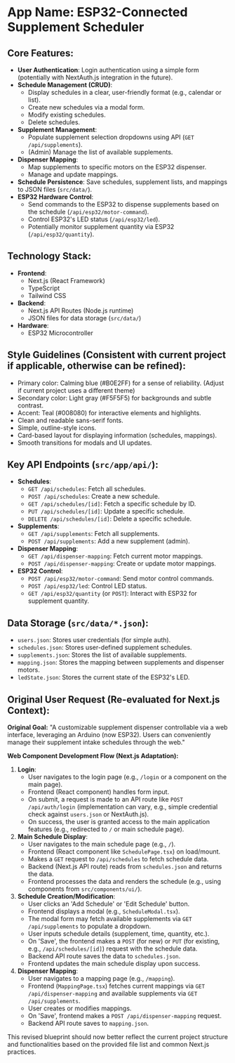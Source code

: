 # **App Name**: ESP32-Connected Supplement Scheduler

## Core Features:

- **User Authentication**: Login authentication using a simple form (potentially with NextAuth.js integration in the future).
- **Schedule Management (CRUD)**:
    - Display schedules in a clear, user-friendly format (e.g., calendar or list).
    - Create new schedules via a modal form.
    - Modify existing schedules.
    - Delete schedules.
- **Supplement Management**:
    - Populate supplement selection dropdowns using API (`GET /api/supplements`).
    - (Admin) Manage the list of available supplements.
- **Dispenser Mapping**:
    - Map supplements to specific motors on the ESP32 dispenser.
    - Manage and update mappings.
- **Schedule Persistence**: Save schedules, supplement lists, and mappings to JSON files (`src/data/`).
- **ESP32 Hardware Control**:
    - Send commands to the ESP32 to dispense supplements based on the schedule (`/api/esp32/motor-command`).
    - Control ESP32's LED status (`/api/esp32/led`).
    - Potentially monitor supplement quantity via ESP32 (`/api/esp32/quantity`).

## Technology Stack:

- **Frontend**:
    - Next.js (React Framework)
    - TypeScript
    - Tailwind CSS
- **Backend**:
    - Next.js API Routes (Node.js runtime)
    - JSON files for data storage (`src/data/`)
- **Hardware**:
    - ESP32 Microcontroller

## Style Guidelines (Consistent with current project if applicable, otherwise can be refined):

- Primary color: Calming blue (#B0E2FF) for a sense of reliability. (Adjust if current project uses a different theme)
- Secondary color: Light gray (#F5F5F5) for backgrounds and subtle contrast.
- Accent: Teal (#008080) for interactive elements and highlights.
- Clean and readable sans-serif fonts.
- Simple, outline-style icons.
- Card-based layout for displaying information (schedules, mappings).
- Smooth transitions for modals and UI updates.

## Key API Endpoints (`src/app/api/`):

- **Schedules**:
    - `GET /api/schedules`: Fetch all schedules.
    - `POST /api/schedules`: Create a new schedule.
    - `GET /api/schedules/[id]`: Fetch a specific schedule by ID.
    - `PUT /api/schedules/[id]`: Update a specific schedule.
    - `DELETE /api/schedules/[id]`: Delete a specific schedule.
- **Supplements**:
    - `GET /api/supplements`: Fetch all supplements.
    - `POST /api/supplements`: Add a new supplement (admin).
- **Dispenser Mapping**:
    - `GET /api/dispenser-mapping`: Fetch current motor mappings.
    - `POST /api/dispenser-mapping`: Create or update motor mappings.
- **ESP32 Control**:
    - `POST /api/esp32/motor-command`: Send motor control commands.
    - `POST /api/esp32/led`: Control LED status.
    - `GET /api/esp32/quantity` (or `POST`): Interact with ESP32 for supplement quantity.

## Data Storage (`src/data/*.json`):

- `users.json`: Stores user credentials (for simple auth).
- `schedules.json`: Stores user-defined supplement schedules.
- `supplements.json`: Stores the list of available supplements.
- `mapping.json`: Stores the mapping between supplements and dispenser motors.
- `ledState.json`: Stores the current state of the ESP32's LED.

## Original User Request (Re-evaluated for Next.js Context):

**Original Goal:** "A customizable supplement dispenser controllable via a web interface, leveraging an Arduino (now ESP32). Users can conveniently manage their supplement intake schedules through the web."

**Web Component Development Flow (Next.js Adaptation):**

1.  **Login**:
    - User navigates to the login page (e.g., `/login` or a component on the main page).
    - Frontend (React component) handles form input.
    - On submit, a request is made to an API route like `POST /api/auth/login` (implementation can vary, e.g., simple credential check against `users.json` or NextAuth.js).
    - On success, the user is granted access to the main application features (e.g., redirected to `/` or main schedule page).
2.  **Main Schedule Display**:
    - User navigates to the main schedule page (e.g., `/`).
    - Frontend (React component like `SchedulePage.tsx`) on load/mount.
    - Makes a `GET` request to `/api/schedules` to fetch schedule data.
    - Backend (Next.js API route) reads from `schedules.json` and returns the data.
    - Frontend processes the data and renders the schedule (e.g., using components from `src/components/ui/`).
3.  **Schedule Creation/Modification**:
    - User clicks an 'Add Schedule' or 'Edit Schedule' button.
    - Frontend displays a modal (e.g., `ScheduleModal.tsx`).
    - The modal form may fetch available supplements via `GET /api/supplements` to populate a dropdown.
    - User inputs schedule details (supplement, time, quantity, etc.).
    - On 'Save', the frontend makes a `POST` (for new) or `PUT` (for existing, e.g., `/api/schedules/[id]`) request with the schedule data.
    - Backend API route saves the data to `schedules.json`.
    - Frontend updates the main schedule display upon success.
4.  **Dispenser Mapping**:
    - User navigates to a mapping page (e.g., `/mapping`).
    - Frontend (`MappingPage.tsx`) fetches current mappings via `GET /api/dispenser-mapping` and available supplements via `GET /api/supplements`.
    - User creates or modifies mappings.
    - On 'Save', frontend makes a `POST /api/dispenser-mapping` request.
    - Backend API route saves to `mapping.json`.

This revised blueprint should now better reflect the current project structure and functionalities based on the provided file list and common Next.js practices.
